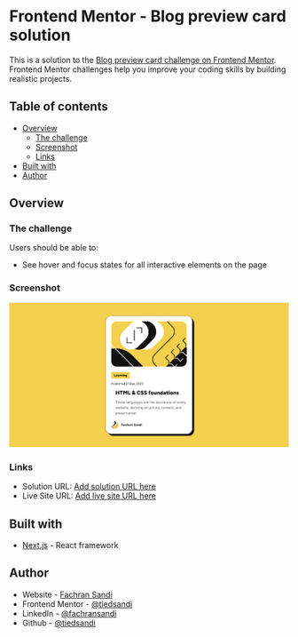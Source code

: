 # Frontend Mentor - Blog preview card solution

This is a solution to the [Blog preview card challenge on Frontend Mentor](https://www.frontendmentor.io/challenges/blog-preview-card-ckPaj01IcS). Frontend Mentor challenges help you improve your coding skills by building realistic projects.

## Table of contents

- [Overview](#overview)
  - [The challenge](#the-challenge)
  - [Screenshot](#screenshot)
  - [Links](#links)
- [Built with](#built-with)
- [Author](#author)

## Overview

### The challenge

Users should be able to:

- See hover and focus states for all interactive elements on the page

### Screenshot

![screenshot](./public/demo.png)

### Links

- Solution URL: [Add solution URL here](https://github.com/tiedsandi/Blog-preview-card-Fe_challange)
- Live Site URL: [Add live site URL here](https://sandi-fe-blog-card.netlify.app)

## Built with

- [Next.js](https://nextjs.org/) - React framework

## Author

- Website - [Fachran Sandi](https://fachran-sandi.netlify.app/)
- Frontend Mentor - [@tiedsandi](https://www.frontendmentor.io/profile/tiedsandi)
- LinkedIn - [@fachransandi](https://www.linkedin.com/in/fachransandi/)
- Github - [@tiedsandi](https://github.com/tiedsandi)
